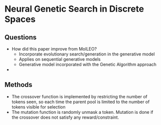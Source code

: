 # Neural Genetic Search in Discrete Spaces

## Questions 
- How did this paper improve from MolLEO?  
    - Incorporate evolutionary search/generation in the generative model 
    - Applies on sequential generative models  
    - Generative model incorporated with the Genetic Algorithm approach 
-  

## Methods 
- The crossover function is implemented by restricting the number of tokens seen, so each time the parent pool is limited to the number of tokens visible for selection 
- The mutation function is randomly unmask a token. Mutation is done if the crossover does not satisfy any reward/constraint.  

 